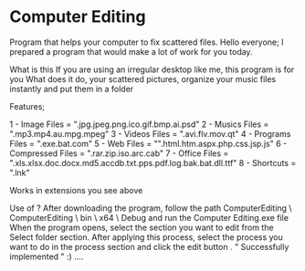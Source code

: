 # Computer Editing

Program that helps your computer to fix scattered files.
Hello everyone;
I prepared a program that would make a lot of work for you today.

What is this
If you are using an irregular desktop like me, this program is for you
What does it do, your scattered pictures, organize your music files instantly and put them in a folder

Features;

1 - Image Files = ".jpg.jpeg.png.ico.gif.bmp.ai.psd"
2 - Musics Files = ".mp3.mp4.au.mpg.mpeg"
3 - Videos Files = ".avi.flv.mov.qt"
4 - Programs Files = ".exe.bat.com"
5 - Web Files = "".html.htm.aspx.php.css.jsp.js"
6 - Compressed Files = ".rar.zip.iso.arc.cab"
7 - Office Files = ".xls.xlsx.doc.docx.md5.accdb.txt.pps.pdf.log.bak.bat.dll.ttf"
8 - Shortcuts = ".lnk"

Works in extensions you see above

Use of ?
After downloading the program, follow the path ComputerEditing \ ComputerEditing \ bin \ x64 \ Debug and run the Computer Editing.exe file
When the program opens, select the section you want to edit from the Select folder section.
After applying this process, select the process you want to do in the process section and click the edit button . " Successfully implemented " :) ....
